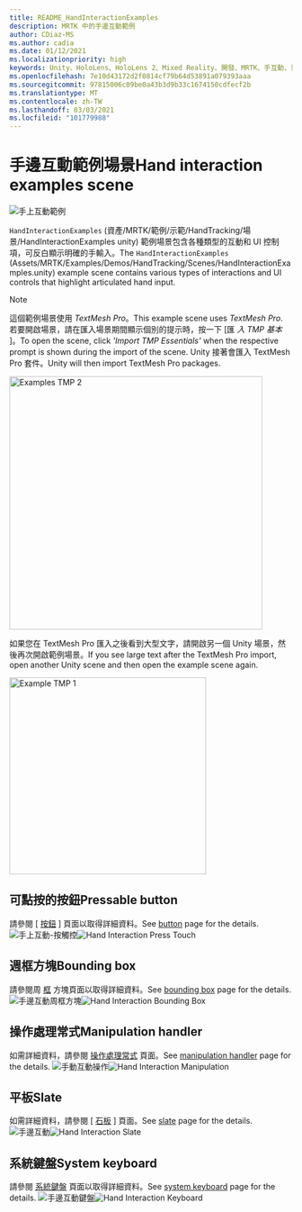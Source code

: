 ```yaml
---
title: README_HandInteractionExamples
description: MRTK 中的手邊互動範例
author: CDiaz-MS
ms.author: cadia
ms.date: 01/12/2021
ms.localizationpriority: high
keywords: Unity、HoloLens、HoloLens 2、Mixed Reality、開發、MRTK、手互動、界限控制、Pressable 按鈕、
ms.openlocfilehash: 7e10d43172d2f0814cf79b64d53891a079393aaa
ms.sourcegitcommit: 97815006c09be0a43b3d9b33c1674150cdfecf2b
ms.translationtype: MT
ms.contentlocale: zh-TW
ms.lasthandoff: 03/03/2021
ms.locfileid: "101779988"
---
```

# <a name="hand-interaction-examples-scene"></a><span data-ttu-id="da451-104">手邊互動範例場景</span><span class="sxs-lookup"><span data-stu-id="da451-104">Hand interaction examples scene</span></span>

![手上互動範例](Images/MRTK_Examples.png)

<span data-ttu-id="da451-106">`HandInteractionExamples` (資產/MRTK/範例/示範/HandTracking/場景/HandInteractionExamples unity) 範例場景包含各種類型的互動和 UI 控制項，可反白顯示明確的手輸入。</span><span class="sxs-lookup"><span data-stu-id="da451-106">The `HandInteractionExamples` (Assets/MRTK/Examples/Demos/HandTracking/Scenes/HandInteractionExamples.unity) example scene contains various types of interactions and UI controls that highlight articulated hand input.</span></span>

> [!NOTE]
> <span data-ttu-id="da451-107">這個範例場景使用 *TextMesh Pro*。</span><span class="sxs-lookup"><span data-stu-id="da451-107">This example scene uses *TextMesh Pro*.</span></span> <span data-ttu-id="da451-108">若要開啟場景，請在匯入場景期間顯示個別的提示時，按一下 [匯 *入 TMP 基本* ]。</span><span class="sxs-lookup"><span data-stu-id="da451-108">To open the scene, click *'Import TMP Essentials'* when the respective prompt is shown during the import of the scene.</span></span> <span data-ttu-id="da451-109">Unity 接著會匯入 TextMesh Pro 套件。</span><span class="sxs-lookup"><span data-stu-id="da451-109">Unity will then import TextMesh Pro packages.</span></span>

<img src="Images/HandInteractionExamples/MRTK_Examples_TMP2.png" width="450" alt="Examples TMP 2">

<span data-ttu-id="da451-110">如果您在 TextMesh Pro 匯入之後看到大型文字，請開啟另一個 Unity 場景，然後再次開啟範例場景。</span><span class="sxs-lookup"><span data-stu-id="da451-110">If you see large text after the TextMesh Pro import, open another Unity scene and then open the example scene again.</span></span>

<img src="Images/HandInteractionExamples/MRTK_Examples_TMP1.png" width="350" alt="Example TMP 1">

## <a name="pressable-button"></a><span data-ttu-id="da451-111">可點按的按鈕</span><span class="sxs-lookup"><span data-stu-id="da451-111">Pressable button</span></span>

<span data-ttu-id="da451-112">請參閱 [ [按鈕](README_Button.md) ] 頁面以取得詳細資料。</span><span class="sxs-lookup"><span data-stu-id="da451-112">See [button](README_Button.md) page for the details.</span></span>
<span data-ttu-id="da451-113">![手上互動-按觸控](Images/HandInteractionExamples/MRTK_Examples_PressTouch.png)</span><span class="sxs-lookup"><span data-stu-id="da451-113">![Hand Interaction Press Touch](Images/HandInteractionExamples/MRTK_Examples_PressTouch.png)</span></span>

## <a name="bounding-box"></a><span data-ttu-id="da451-114">週框方塊</span><span class="sxs-lookup"><span data-stu-id="da451-114">Bounding box</span></span>

<span data-ttu-id="da451-115">請參閱周 [框](README_BoundingBox.md) 方塊頁面以取得詳細資料。</span><span class="sxs-lookup"><span data-stu-id="da451-115">See [bounding box](README_BoundingBox.md) page for the details.</span></span>
<span data-ttu-id="da451-116">![手邊互動周框方塊](Images/HandInteractionExamples/MRTK_Examples_BoundingBox.png)</span><span class="sxs-lookup"><span data-stu-id="da451-116">![Hand Interaction Bounding Box](Images/HandInteractionExamples/MRTK_Examples_BoundingBox.png)</span></span>

## <a name="manipulation-handler"></a><span data-ttu-id="da451-117">操作處理常式</span><span class="sxs-lookup"><span data-stu-id="da451-117">Manipulation handler</span></span>

<span data-ttu-id="da451-118">如需詳細資料，請參閱 [操作處理常式](README_ManipulationHandler.md) 頁面。</span><span class="sxs-lookup"><span data-stu-id="da451-118">See [manipulation handler](README_ManipulationHandler.md) page for the details.</span></span>
<span data-ttu-id="da451-119">![手動互動操作](Images/HandInteractionExamples/MRTK_Examples_Manipulation.png)</span><span class="sxs-lookup"><span data-stu-id="da451-119">![Hand Interaction Manipulation](Images/HandInteractionExamples/MRTK_Examples_Manipulation.png)</span></span>

## <a name="slate"></a><span data-ttu-id="da451-120">平板</span><span class="sxs-lookup"><span data-stu-id="da451-120">Slate</span></span>

<span data-ttu-id="da451-121">如需詳細資料，請參閱 [ [石板](README_Slate.md) ] 頁面。</span><span class="sxs-lookup"><span data-stu-id="da451-121">See [slate](README_Slate.md) page for the details.</span></span>
<span data-ttu-id="da451-122">![手邊互動](Images/HandInteractionExamples/MRTK_Examples_Slate.png)</span><span class="sxs-lookup"><span data-stu-id="da451-122">![Hand Interaction Slate](Images/HandInteractionExamples/MRTK_Examples_Slate.png)</span></span>

## <a name="system-keyboard"></a><span data-ttu-id="da451-123">系統鍵盤</span><span class="sxs-lookup"><span data-stu-id="da451-123">System keyboard</span></span>

<span data-ttu-id="da451-124">請參閱 [系統鍵盤](README_SystemKeyboard.md) 頁面以取得詳細資料。</span><span class="sxs-lookup"><span data-stu-id="da451-124">See [system keyboard](README_SystemKeyboard.md) page for the details.</span></span>
<span data-ttu-id="da451-125">![手邊互動鍵盤](Images/HandInteractionExamples/MRTK_Examples_Keyboard.png)</span><span class="sxs-lookup"><span data-stu-id="da451-125">![Hand Interaction Keyboard](Images/HandInteractionExamples/MRTK_Examples_Keyboard.png)</span></span>
